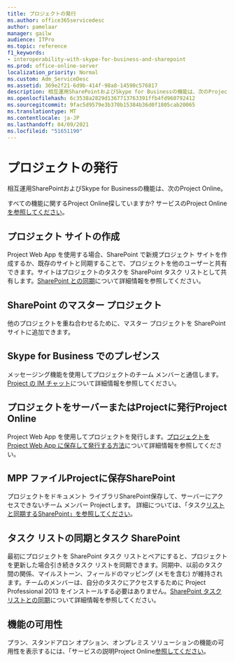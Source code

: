 ```yaml
---
title: プロジェクトの発行
ms.author: office365servicedesc
author: pamelaar
manager: gailw
audience: ITPro
ms.topic: reference
f1_keywords:
- interoperability-with-skype-for-business-and-sharepoint
ms.prod: office-online-server
localization_priority: Normal
ms.custom: Adm_ServiceDesc
ms.assetid: 369e2f21-6d9b-414f-98a8-14590c576817
description: 相互運用SharePointおよびSkype for Businessの機能は、次のProject Online。
ms.openlocfilehash: 6c3538a2829d1367713763391ffb4fd960792412
ms.sourcegitcommit: 9fac5d9579e3b370b15384b36d0f1805cab20065
ms.translationtype: MT
ms.contentlocale: ja-JP
ms.lasthandoff: 04/09/2021
ms.locfileid: "51651190"
---
```

# <a name="project-publishing"></a>プロジェクトの発行

相互運用SharePointおよびSkype for Businessの機能は、次のProject Online。
  
すべての機能に関するProject Online探していますか? サービスのProject Online[を参照してください](project-online-service-description.md)。
  
## <a name="create-a-project-site"></a>プロジェクト サイトの作成

Project Web App を使用する場合、SharePoint で新規プロジェクト サイトを作成するか、既存のサイトと同期することで、プロジェクトを他のユーザーと共有できます。サイトはプロジェクトのタスクを SharePoint タスク リストとして共有します。[SharePoint との同期](https://go.microsoft.com/fwlink/p/?LinkId=271352)について詳細情報を参照してください。
  
## <a name="master-projects-on-sharepoint"></a>SharePoint のマスター プロジェクト

他のプロジェクトを重ね合わせるために、マスター プロジェクトを SharePoint サイトに追加できます。 
  
## <a name="presence-with-skype-for-business"></a>Skype for Business でのプレゼンス

メッセージング機能を使用してプロジェクトのチーム メンバーと通信します。[Project の IM チャット](https://go.microsoft.com/fwlink/p/?LinkId=271351)について詳細情報を参照してください。
  
## <a name="publish-projects-on-project-server-or-project-online"></a>プロジェクトをサーバーまたはProjectに発行Project Online

Project Web App を使用してプロジェクトを発行します。[プロジェクトを Project Web App に保存して発行する方法](https://go.microsoft.com/fwlink/p/?LinkId=271354)について詳細情報を参照してください。
  
## <a name="save-a-project-mpp-file-on-sharepoint"></a>MPP ファイルProjectに保存SharePoint

プロジェクトをドキュメント ライブラリSharePoint保存して、サーバーにアクセスできないチーム メンバー Projectします。 詳細については、「タスク[リストと同期するSharePoint」を参照してください](https://go.microsoft.com/fwlink/p/?LinkId=271353)。
  
## <a name="task-list-sync-to-sharepoint"></a>タスク リストの同期とタスク SharePoint

最初にプロジェクトを SharePoint タスク リストとペアにすると、プロジェクトを更新した場合引き続きタスク リストを同期できます。同期中、以前のタスク間の関係、マイルストーン、フィールドのマッピング (メモを含む) が維持されます。チームのメンバーは、自分のタスクにアクセスするために Project Professional 2013 をインストールする必要はありません。[SharePoint タスク リストとの同期](https://go.microsoft.com/fwlink/p/?LinkId=271353)について詳細情報を参照してください。
  
## <a name="feature-availability"></a>機能の可用性

プラン、スタンドアロン オプション、オンプレミス ソリューションの機能の可用性を表示するには、「サービスの説明Project Online[参照してください](project-online-service-description.md)。
  

